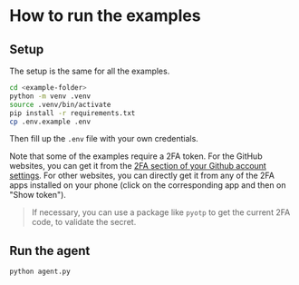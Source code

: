# How to run the examples

## Setup

The setup is the same for all the examples.

```bash
cd <example-folder>
python -m venv .venv
source .venv/bin/activate
pip install -r requirements.txt
cp .env.example .env
```

Then fill up the `.env` file with your own credentials.

Note that some of the examples require a 2FA token. For the GitHub websites, you can get it from the [2FA section of your Github account settings](https://github.com/settings/security). For other websites, you can directly get it from any of the 2FA apps installed on your phone (click on the corresponding app and then on "Show token").

> If necessary, you can use a package like `pyotp` to get the current 2FA code, to validate the secret.


## Run the agent

```bash
python agent.py
```
